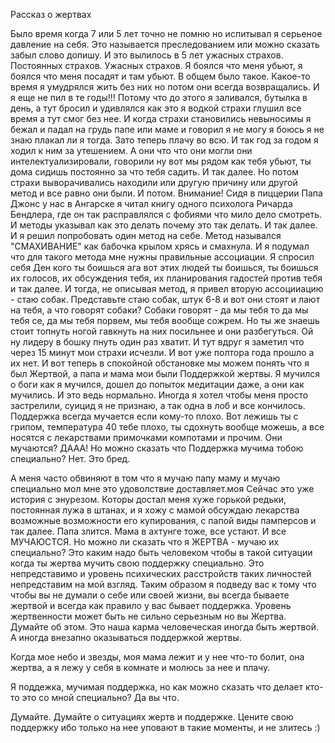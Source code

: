 Рассказ о жертвах

Было время когда 7 или 5 лет точно не помню но испитывал я серьеное давление на себя. 
Это называется преследованием или можно сказать забыл слово допишу.
И это вылилось в 5 лет ужасных страхов. Постоянных страхов. Ужасных страхов.
Я боялся что меня убьют, я боялся что меня посадят и там убьют. В общем было такое.
Какое-то время я умудрялся жить без них но потом они всегда возвращались. И я еще не пил в те годы!!!
Потому что до этого я заливался, бутылка в день, а тут бросил и удивлялся как это я
водкой страхи глушил все время а тут смог без нее.
И когда страхи становились невыносимы я бежал и падал на грудь папе или маме и говорил я не могу я боюсь
я не знаю плакал ли я тогда. Зато теперь плачу во всю.
И так год за годом я ходил к ним за утешением. А они что что они могли они интелектуализировали, говорили
ну вот мы рядом как тебя убьют, ты дома сидишь постоянно за что тебя садить. И так далее.
Но потом страхи выворачивались находили или другую причину или другой метод и все равно они были.
И потом. Внимание! Сидя в пиццерии Папа Джонс у нас в Ангарске я читал книгу одного психолога
Ричарда Бендлера, где он так расправлялся с фобиями что мило дело смотреть.
И методы указывал как это делать почему это так делать. И так далее.
И я решил попробовать один метод на себе. Метод назывался "СМАХИВАНИЕ" как бабочка крылом хрясь и смахнула.
И я подумал что для такого метода мне нужны правильные ассоциации. Я спросил себя Ден кого ты боишься
ага вот этих людей ты боишься, ты боишься их голосов, их обсуждения тебя, их планирования гадостей против тебя
и так далее. И тогда, не описывая метод, я привел вторую ассоцииацию - стаю собак. Представьте стаю собак, 
штук 6-8 и вот они стоят и лают на тебя, а что говорят собаки? Собаки говорят - да мы тебя то да мы тебя се,
да мы тебя порвем, мы тебя вообще сожрем. Но ты же знаешь стоит топнуть ногой гавкнуть на них посильнее и они разбегуться.
Ой ну лидеру в бошку пнуть один раз хватит. 
И тут вдруг я заметил что через 15 минут мои страхи исчезли. И вот уже полтора года прошло а их нет.
И вот теперь в спокойной обстановке мы можем понять что я был Жертвой, а папа и мама мои были Поддержкой жертвы.
Я мучился о боги как я мучился, дошел до попыток медитации даже, а они как мучились. И это ведь нормально.
Иногда я хотел чтобы меня просто застрелили, суицид я не признаю, а так одна в лоб и все кончилось.
Поддержка всегда мучается если кому-то плохо.
Вот лежишь ты с грипом, температура 40 тебе плохо, ты сдохнуть вообще можешь, а все носятся с лекарствами примочками компотами и 
прочим. Они мучаются? ДААА!
Но можно сказать что Поддержка мучима тобою специально? Нет. Это бред.

А меня часто обвиняют в том что я мучаю папу маму и мучаю специально мол мне это удоволствие доставляет.моя
Сейчас это уже история с энурезом. Которы достал меня хуже горькой редьки, постоянная лужа в штанах, и я хожу с мамой обсуждаю лекарства 
возможные возможности его купирования, с папой виды памперсов и так далее. Папа злится. Мама в ахтунге тоже, 
все устают. И все МУЧАЮСТСЯ. Но можно ли сказать что я ЖЕРТВА - мучаю их специально? 
Это каким надо быть человеком чтобы в такой ситуации когда ты жертва мучить свою поддержку специально.
Это непредставимо и уровень психических расстройств таких личностей непредставим на мой взгляд.
Таким образом я подведу вас к тому что чтобы вы не думали о себе или своей жизни, вы всегда бываете жертвой
и всегда как правило у вас бывает поддержка. Уровень жертвенности может быть не сильно серьезным но вы Жертва.
Думайте об этом. Это наша карма человеческая иногда быть жертвой. А иногда внезапно оказываться поддержкой жертвы.

Когда мое небо и звезды, моя мама лежит и у нее что-то болит, она жертва, а я лежу у себя в комнате и молюсь за нее и плачу. 

Я поддежка, мучимая поддержка, но как можно сказать что делает кто-то это со мной специально? Да вы что.

Думайте. Думайте о ситуациях жертв и поддержке. Цените свою поддержку ибо только на нее уповают в такие моменты, и не злитесь :)

